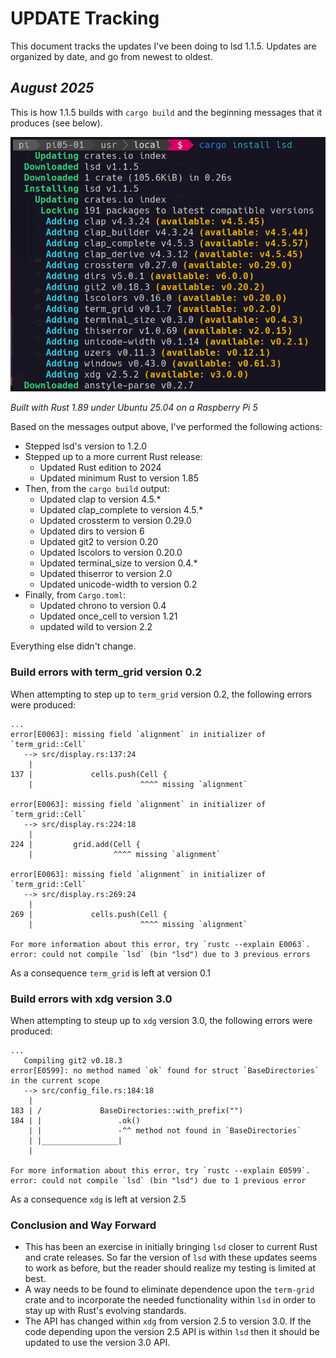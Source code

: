 # UPDATE Tracking
This document tracks the updates I've been doing to lsd 1.1.5. Updates are organized by date, and go from newest to oldest.

## _August 2025_

This is how 1.1.5 builds with `cargo build` and the beginning messages that it produces (see below).

![image](/assets/CargoBuildMessages-2025-08-17.png)

_Built with Rust 1.89 under Ubuntu 25.04 on a Raspberry Pi 5_

Based on the messages output above, I've performed the following actions:
- Stepped lsd's version to 1.2.0
- Stepped up to a more current Rust release:
  * Updated Rust edition to 2024
  * Updated minimum Rust to version 1.85
- Then, from the `cargo build` output:
  * Updated clap to version 4.5.*
  * Updated clap_complete to version 4.5.*
  * Updated crossterm to version 0.29.0
  * Updated dirs to version 6
  * Updated git2 to version 0.20
  * Updated lscolors to version 0.20.0
  * Updated terminal_size to version 0.4.*
  * Updated thiserror to version 2.0
  * Updated unicode-width to version 0.2
- Finally, from `Cargo.toml`:
  * Updated chrono to version 0.4
  * Updated once_cell to version 1.21
  * updated wild to version 2.2

Everything else didn't change.

### Build errors with term_grid version 0.2

When attempting to step up to `term_grid` version 0.2, the following errors were produced:
```text
...
error[E0063]: missing field `alignment` in initializer of `term_grid::Cell`
   --> src/display.rs:137:24
    |
137 |             cells.push(Cell {
    |                        ^^^^ missing `alignment`

error[E0063]: missing field `alignment` in initializer of `term_grid::Cell`
   --> src/display.rs:224:18
    |
224 |         grid.add(Cell {
    |                  ^^^^ missing `alignment`

error[E0063]: missing field `alignment` in initializer of `term_grid::Cell`
   --> src/display.rs:269:24
    |
269 |             cells.push(Cell {
    |                        ^^^^ missing `alignment`

For more information about this error, try `rustc --explain E0063`.
error: could not compile `lsd` (bin "lsd") due to 3 previous errors
```
As a consequence `term_grid` is left at version 0.1
### Build errors with xdg version 3.0
When attempting to steup up to `xdg` version 3.0, the following errors were produced:
```text
...
   Compiling git2 v0.18.3
error[E0599]: no method named `ok` found for struct `BaseDirectories` in the current scope
   --> src/config_file.rs:184:18
    |
183 | /             BaseDirectories::with_prefix("")
184 | |                 .ok()
    | |                 -^^ method not found in `BaseDirectories`
    | |_________________|
    |

For more information about this error, try `rustc --explain E0599`.
error: could not compile `lsd` (bin "lsd") due to 1 previous error
```
As a consequence `xdg` is left at version 2.5
### Conclusion and Way Forward
- This has been an exercise in initially bringing `lsd` closer to current Rust and crate releases. So far the version of `lsd` with these updates seems to work as before, but the reader should realize my testing is limited at best.
- A way needs to be found to eliminate dependence upon the `term-grid` crate and to incorporate the needed functionality within `lsd` in order to stay up with Rust's evolving standards.
- The API has changed within `xdg` from version 2.5 to version 3.0. If the code depending upon the version 2.5 API is within `lsd` then it should be updated to use the version 3.0 API.
